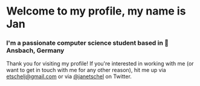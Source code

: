 <h1>Welcome to my profile, my name is Jan</h1>
<h3>I'm a passionate computer science student based in 📍 Ansbach, Germany</h3>

Thank you for visiting my profile! If you're interested in working with me (or want to get in touch with me for any other reason), hit me up via [etschelj@gmail.com](mailto:etschelj@gmail.com) or via [@janetschel](https://twitter.com/janetschel) on Twitter.

